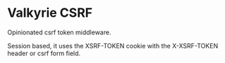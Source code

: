 # Valkyrie CSRF

Opinionated csrf token middleware.

Session based, it uses the XSRF-TOKEN cookie with the X-XSRF-TOKEN header or csrf form field.
